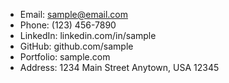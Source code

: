 - Email: <sample@email.com>
- Phone: (123) 456-7890
- LinkedIn: linkedin.com/in/sample
- GitHub: github.com/sample
- Portfolio: sample.com
- Address: 1234 Main Street Anytown, USA 12345
